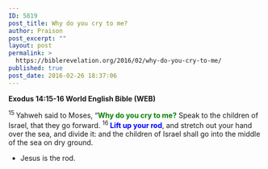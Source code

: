 ```yaml
---
ID: 5819
post_title: Why do you cry to me?
author: Praison
post_excerpt: ""
layout: post
permalink: >
  https://biblerevelation.org/2016/02/why-do-you-cry-to-me/
published: true
post_date: 2016-02-26 18:37:06
---
```

<strong><span class="passage-display-bcv">Exodus 14:15-16
</span><span class="passage-display-version">World English Bible (WEB)</span></strong>

<span id="en-WEB-1905" class="text Exod-14-15"><sup class="versenum">15 </sup>Yahweh said to Moses, “<span style="color: #008000;"><strong>Why do you cry to me?</strong> </span>Speak to the children of Israel, that they go forward. </span><span id="en-WEB-1906" class="text Exod-14-16"><sup class="versenum">16 </sup><span style="color: #0000ff;"><strong>Lift up your rod</strong></span>, and stretch out your hand over the sea, and divide it: and the children of Israel shall go into the middle of the sea on dry ground.</span>
<ul>
	<li>Jesus is the rod.</li>
</ul>